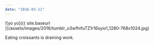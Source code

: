 ```yaml
---
date: "2016-03-11"
---
```


![yo yo]({{ site.baseurl }}/assets/images/2016/tumblr_o3wfhifuTZ1r16syio1_1280-768x1024.jpg)

Eating croissants is draining work.
